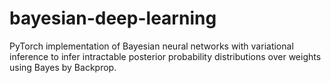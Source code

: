 # bayesian-deep-learning
PyTorch implementation of Bayesian neural networks with variational inference to infer intractable posterior probability distributions over weights using Bayes by Backprop.
